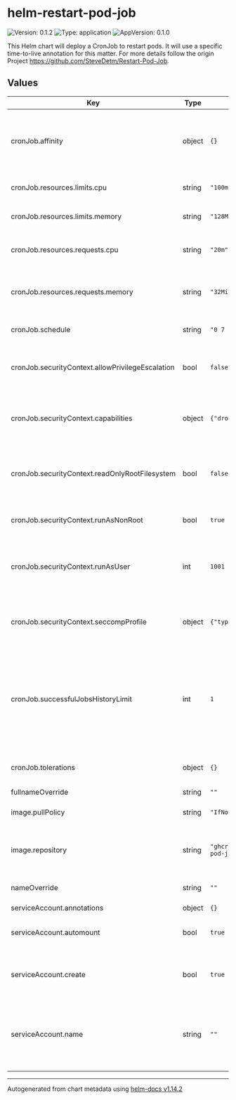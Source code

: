 # helm-restart-pod-job

![Version: 0.1.2](https://img.shields.io/badge/Version-0.1.2-informational?style=flat-square) ![Type: application](https://img.shields.io/badge/Type-application-informational?style=flat-square) ![AppVersion: 0.1.0](https://img.shields.io/badge/AppVersion-0.1.0-informational?style=flat-square)

This Helm chart will deploy a CronJob to restart pods. It will use a specific time-to-live annotation for this matter. For more details follow the origin Project https://github.com/SteveDetm/Restart-Pod-Job.

## Values

| Key | Type | Default | Description |
|-----|------|---------|-------------|
| cronJob.affinity | object | `{}` | Affinity rules influence pod scheduling by specifying preferences or requirements for pod placement. |
| cronJob.resources.limits.cpu | string | `"100m"` | The amount of CPU is limited to this value. |
| cronJob.resources.limits.memory | string | `"128Mi"` | The amount of memory is limited to this value. |
| cronJob.resources.requests.cpu | string | `"20m"` | The minimum amount of CPU that the container is guaranteed. |
| cronJob.resources.requests.memory | string | `"32Mi"` | This minimum amount of memory that the container is guaranteed. |
| cronJob.schedule | string | `"0 7 * * *"` | The value of that field follows the Cron syntax: |
| cronJob.securityContext.allowPrivilegeEscalation | bool | `false` | Prevents processes from gaining more privileges than they started with |
| cronJob.securityContext.capabilities | object | `{"drop":["ALL"]}` | Drops all Linux capabilities to minimize privileges and reduce attack surface |
| cronJob.securityContext.readOnlyRootFilesystem | bool | `false` | Allows writing to the root filesystem (should be 'true' if possible for better security) |
| cronJob.securityContext.runAsNonRoot | bool | `true` | Ensures that the container does not run as the root user |
| cronJob.securityContext.runAsUser | int | `1001` | Runs the container with a specific, non-root user ID (1001 in this case) |
| cronJob.securityContext.seccompProfile | object | `{"type":"RuntimeDefault"}` | Uses the default Seccomp profile provided by the container runtime for syscall restrictions |
| cronJob.successfulJobsHistoryLimit | int | `1` | This field specifies the number of successful finished jobs to keep. The default value is 3. Setting this field to 0 will not keep any successful jobs. |
| cronJob.tolerations | object | `{}` | Toleration rules allow pods to be scheduled onto nodes with taints. |
| fullnameOverride | string | `""` |  |
| image.pullPolicy | string | `"IfNotPresent"` | This sets the pull policy for images. |
| image.repository | string | `"ghcr.io/stevedetm/restart-pod-job"` | This sets the container image name and location to pull from. |
| nameOverride | string | `""` | This is to override the chart name. |
| serviceAccount.annotations | object | `{}` |  |
| serviceAccount.automount | bool | `true` | Automatically mount a ServiceAccount's API credentials |
| serviceAccount.create | bool | `true` | Specifies whether a service account should be created |
| serviceAccount.name | string | `""` | The name of the service account to use. If not set and create is true, a name is generated using the fullname template |

----------------------------------------------
Autogenerated from chart metadata using [helm-docs v1.14.2](https://github.com/norwoodj/helm-docs/releases/v1.14.2)
